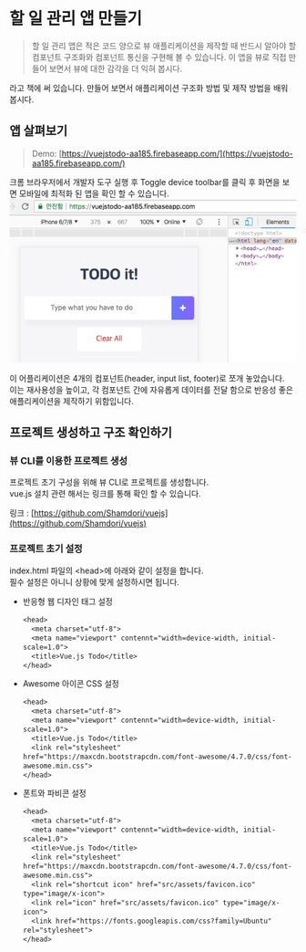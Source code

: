 # 할 일 관리 앱 만들기

> 할 일 관리 앱은 적은 코드 양으로 뷰 애플리케이션을 제작할 때 반드시 알아야 할 컴포넌트 구조화와 컴포넌트 통신을 구현해 볼 수 있습니다.
이 앱을 뷰로 직접 만들어 보면서 뷰에 대한 감각을 더 익혀 봅시다.

라고 책에 써 있습니다. 만들어 보면서 애플리케이션 구조화 방법 및 제작 방법을 배워 봅시다.

## 앱 살펴보기
> Demo: [https://vuejstodo-aa185.firebaseapp.com/](https://vuejstodo-aa185.firebaseapp.com/)

크롬 브라우저에서 개발자 도구 실행 후 Toggle device toolbar를 클릭 후 화면을 보면 모바일에 최적화 된 앱을 확인 할 수 있습니다.<br>
![크롬 브라우저 개발자 도구 중 Toggle device toolbar를 실행한 모습 캡쳐 화면)](./src/assets/images/readme/todo_preview.png)

이 어플리케이션은 4개의 컴포넌트(header, input list, footer)로 쪼개 놓았습니다.<br>
이는 재사용성을 높이고, 각 컴포넌트 간에 자유롭게 데이터를 전달 함으로 반응성 좋은 애플리케이션을 제작하기 위함입니다.

## 프로젝트 생성하고 구조 확인하기
### 뷰 CLI를 이용한 프로젝트 생성
프로젝트 초기 구성을 위해 뷰 CLI로 프로젝트를 생성합니다.<br>
vue.js 설치 관련 해서는 링크를 통해 확인 할 수 있습니다.

링크 : [https://github.com/Shamdori/vuejs](https://github.com/Shamdori/vuejs)

### 프로젝트 초기 설정
index.html 파일의 \<head>에 아래와 같이 설정을 합니다.<br>
필수 설정은 아니니 상황에 맞게 설정하시면 됩니다.

- 반응형 웹 디자인 태그 설정
  ```
  <head>
    <meta charset="utf-8">
    <meta name="viewport" contennt="width=device-width, initial-scale=1.0">
    <title>Vue.js Todo</title>
  </head>
  ```
- Awesome 아이콘 CSS 설정
  ```
  <head>
    <meta charset="utf-8">
    <meta name="viewport" contennt="width=device-width, initial-scale=1.0">
    <title>Vue.js Todo</title>
    <link rel="stylesheet" href="https://maxcdn.bootstrapcdn.com/font-awesome/4.7.0/css/font-awesome.min.css">
  </head>
  ```
- 폰트와 파비콘 설정
  ```
  <head>
    <meta charset="utf-8">
    <meta name="viewport" contennt="width=device-width, initial-scale=1.0">
    <title>Vue.js Todo</title>
    <link rel="stylesheet" href="https://maxcdn.bootstrapcdn.com/font-awesome/4.7.0/css/font-awesome.min.css">
    <link rel="shortcut icon" href="src/assets/favicon.ico" type="image/x-icon">
    <link rel="icon" href="src/assets/favicon.ico" type="image/x-icon">
    <link href="https://fonts.googleapis.com/css?family=Ubuntu" rel="stylesheet">
  </head>
  ```
